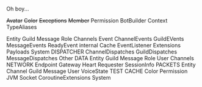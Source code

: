 Oh boy...

~~Avatar~~ 
~~Color~~
~~Exceptions~~
~~Member~~
Permission
BotBuilder
Context
TypeAliases

Entity
    Guild
    Message
    Role
    Channels
Event
    ChannelEvents
    GuildEVents
    MessageEvents
    ReadyEvent
internal
    Cache
    EventListener
    Extensions
    Payloads
    System
    DISPATCHER
        ChannelDispatches
        GuildDispatches
        MessageDispatches
        Other
    DATA
        Entity
        Guild
        Message
        Role
        User
        Channels
    NETWORK
        Endpoint
        Gateway
        Heart
        Requester
        SessionInfo
    PACKETS
        Entity
        Channel
        Guild
        Message
        User
        VoiceState
TEST
    CACHE
    Color
    Permission
JVM
    Socket
    CoroutineExtensions
    System
